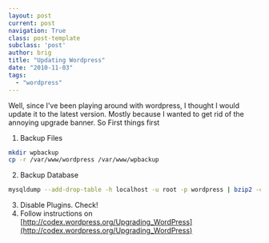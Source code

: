 ```yaml
---
layout: post
current: post
navigation: True
class: post-template
subclass: 'post'
author: brig
title: "Updating Wordpress"
date: "2010-11-03"
tags:
  - "wordpress"
---
```


Well, since I've been playing around with wordpress, I thought I would update it to the latest version. Mostly because I wanted to get rid of the annoying upgrade banner. So First things first

1. Backup Files
  ```bash
  mkdir wpbackup
  cp -r /var/www/wordpress /var/www/wpbackup
  ```
2. Backup Database
  ```bash
  mysqldump --add-drop-table -h localhost -u root -p wordpress | bzip2 -c > blog.bak.sql.bz2
  ```
3. Disable Plugins. Check!
4. Follow instructions on [http://codex.wordpress.org/Upgrading_WordPress](http://codex.wordpress.org/Upgrading_WordPress)
